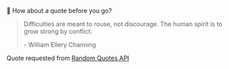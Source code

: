 📣 How about a quote before you go?

> Difficulties are meant to rouse, not discourage. The human spirit is to grow strong by conflict.
>
> <p>- William Ellery Channing</p>

Quote requested from [Random Quotes API](https://github.com/lukePeavey/quotable)
